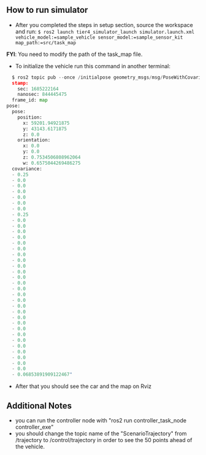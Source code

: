 ## How to run simulator

* After you completed the steps in setup section, source the workspace and run:
`$ ros2 launch tier4_simulator_launch simulator.launch.xml vehicle_model:=sample_vehicle sensor_model:=sample_sensor_kit map_path:=src/task_map
`

**FYI**: You need to modify the path of the task_map file.

* To initialize the vehicle run this command in another terminal:
```python
  $ ros2 topic pub --once /initialpose geometry_msgs/msg/PoseWithCovarianceStamped "header:
  stamp:
    sec: 1685222164
    nanosec: 844445475
  frame_id: map
pose:
  pose:
    position:
      x: 59201.94921875
      y: 43143.6171875
      z: 0.0
    orientation:
      x: 0.0
      y: 0.0
      z: 0.7534506808962064
      w: 0.6575044269486275
  covariance:
  - 0.25
  - 0.0
  - 0.0
  - 0.0
  - 0.0
  - 0.0
  - 0.0
  - 0.25
  - 0.0
  - 0.0
  - 0.0
  - 0.0
  - 0.0
  - 0.0
  - 0.0
  - 0.0
  - 0.0
  - 0.0
  - 0.0
  - 0.0
  - 0.0
  - 0.0
  - 0.0
  - 0.0
  - 0.0
  - 0.0
  - 0.0
  - 0.0
  - 0.0
  - 0.0
  - 0.0
  - 0.0
  - 0.0
  - 0.0
  - 0.0
  - 0.06853891909122467"
```

* After that you should see the car and the map on Rviz

## Additional Notes
* you can run the controller node with  "ros2 run controller_task_node controller_exe"
* you should change the topic name of the "ScenarioTrajectory" from /trajectory to /control/trajectory in order to see the 50 points ahead of the vehicle.
